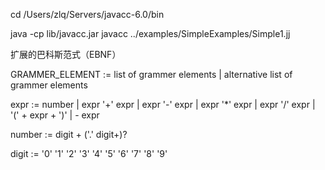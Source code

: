 
cd /Users/zlq/Servers/javacc-6.0/bin

java -cp lib/javacc.jar javacc ../examples/SimpleExamples/Simple1.jj




扩展的巴科斯范式（EBNF）

GRAMMER_ELEMENT := list of grammer elements
                    | alternative list of grammer elements

expr :=  number
       | expr '+' expr
       | expr '-' expr
       | expr '*' expr
       | expr '/' expr
       | '(' + expr + ')'
       | - expr

number := digit + ('.' digit+)?

digit := '0' '1' '2' '3' '4' '5' '6' '7' '8' '9'

